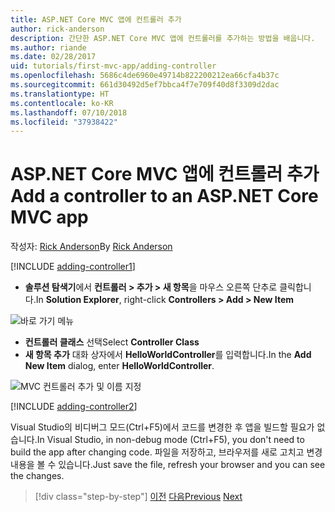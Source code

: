 ```yaml
---
title: ASP.NET Core MVC 앱에 컨트롤러 추가
author: rick-anderson
description: 간단한 ASP.NET Core MVC 앱에 컨트롤러를 추가하는 방법을 배웁니다.
ms.author: riande
ms.date: 02/28/2017
uid: tutorials/first-mvc-app/adding-controller
ms.openlocfilehash: 5686c4de6960e49714b822200212ea66cfa4b37c
ms.sourcegitcommit: 661d30492d5ef7bbca4f7e709f40d8f3309d2dac
ms.translationtype: HT
ms.contentlocale: ko-KR
ms.lasthandoff: 07/10/2018
ms.locfileid: "37938422"
---
```

# <a name="add-a-controller-to-an-aspnet-core-mvc-app"></a><span data-ttu-id="6996e-103">ASP.NET Core MVC 앱에 컨트롤러 추가</span><span class="sxs-lookup"><span data-stu-id="6996e-103">Add a controller to an ASP.NET Core MVC app</span></span>

<span data-ttu-id="6996e-104">작성자: [Rick Anderson](https://twitter.com/RickAndMSFT)</span><span class="sxs-lookup"><span data-stu-id="6996e-104">By [Rick Anderson](https://twitter.com/RickAndMSFT)</span></span>

[!INCLUDE [adding-controller1](~/includes/mvc-intro/adding-controller1.md)]

* <span data-ttu-id="6996e-105">**솔루션 탐색기**에서 **컨트롤러 > 추가 > 새 항목**을 마우스 오른쪽 단추로 클릭합니다.</span><span class="sxs-lookup"><span data-stu-id="6996e-105">In **Solution Explorer**, right-click **Controllers > Add > New Item**</span></span>

![바로 가기 메뉴](adding-controller/_static/add_controller.png)

* <span data-ttu-id="6996e-107">**컨트롤러 클래스** 선택</span><span class="sxs-lookup"><span data-stu-id="6996e-107">Select **Controller Class**</span></span>
* <span data-ttu-id="6996e-108">**새 항목 추가** 대화 상자에서 **HelloWorldController**를 입력합니다.</span><span class="sxs-lookup"><span data-stu-id="6996e-108">In the **Add New Item** dialog, enter **HelloWorldController**.</span></span>

![MVC 컨트롤러 추가 및 이름 지정](adding-controller/_static/ac.png)

[!INCLUDE [adding-controller2](~/includes/mvc-intro/adding-controller2.md)]

<span data-ttu-id="6996e-110">Visual Studio의 비디버그 모드(Ctrl+F5)에서 코드를 변경한 후 앱을 빌드할 필요가 없습니다.</span><span class="sxs-lookup"><span data-stu-id="6996e-110">In Visual Studio, in non-debug mode (Ctrl+F5), you don't need to build the app after changing  code.</span></span> <span data-ttu-id="6996e-111">파일을 저장하고, 브라우저를 새로 고치고 변경 내용을 볼 수 있습니다.</span><span class="sxs-lookup"><span data-stu-id="6996e-111">Just save the file, refresh your browser and you can see the changes.</span></span>

> [!div class="step-by-step"]
> <span data-ttu-id="6996e-112">[이전](start-mvc.md)
> [다음](adding-view.md)</span><span class="sxs-lookup"><span data-stu-id="6996e-112">[Previous](start-mvc.md)
[Next](adding-view.md)</span></span>
